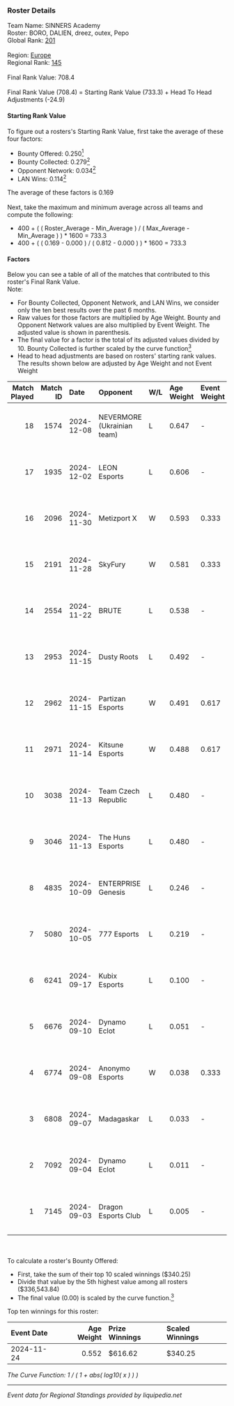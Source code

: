 ### Roster Details<br />
Team Name: SINNERS Academy<br />
Roster: BORO, DALIEN, dreez, outex, Pepo<br />
Global Rank: [201](../../standings_global_2025_03_01.md)<br />
<br />
Region: [Europe]( ../../standings_europe_2025_03_01.md)<br />
Regional Rank: [145]( ../../standings_europe_2025_03_01.md)<br />
<br />
Final Rank Value:  708.4<br />
<br />
Final Rank Value (708.4) = Starting Rank Value (733.3) + Head To Head Adjustments (-24.9)<br />

#### Starting Rank Value<br />
To figure out a rosters's Starting Rank Value, first take the average of these four factors:<br />
- Bounty Offered: 0.250[<sup>1</sup>](#table2)
- Bounty Collected: 0.279[<sup>2</sup>](#table1)
- Opponent Network: 0.034[<sup>2</sup>](#table1)
- LAN Wins: 0.114[<sup>2</sup>](#table1)

The average of these factors is 0.169<br />
<br />
Next, take the maximum and minimum average across all teams and compute the following:<br />
- 400 + ( ( Roster_Average - Min_Average ) / ( Max_Average - Min_Average ) ) * 1600 = 733.3
- 400 + ( ( 0.169 - 0.000 ) / ( 0.812 - 0.000 ) ) * 1600 = 733.3


#### Factors<br />
Below you can see a table of all of the matches that contributed to this roster's Final Rank Value.<br />
Note:<br />

- For Bounty Collected, Opponent Network, and LAN Wins, we consider only the ten best results over the past 6 months.
- Raw values for those factors are multiplied by Age Weight. Bounty and Opponent Network values are also multiplied by Event Weight. The adjusted value is shown in parenthesis.
- The final value for a factor is the total of its adjusted values divided by 10. Bounty Collected is further scaled by the curve function[<sup>3</sup>](#curveFunction)
- Head to head adjustments are based on rosters' starting rank values. The results shown below are adjusted by Age Weight and not Event Weight
<span id="table1"></span><br />


| Match Played | Match ID | Date       | Opponent                   | W/L | Age Weight | Event Weight | Bounty Collected | Opponent Network | LAN Wins  | H2H Adj. | Roster                             |
| -: | -: | :- | :- | :- | :- | :- | :- | :- | :- | -: | :- |
|           18 |     1574 | 2024-12-08 | NEVERMORE (Ukrainian team) | L   | 0.647      | -            | -                | -                | -         |    -7.78 | BORO, DALIEN, dreez, outex, Pepo   |
|           17 |     1935 | 2024-12-02 | LEON Esports               | L   | 0.606      | -            | -                | -                | -         |    -8.24 | BORO, DALIEN, dreez, outex, Pepo   |
|           16 |     2096 | 2024-11-30 | Metizport X                | W   | 0.593      | 0.333        | 0.001 (0.000)    | 0.213 (0.042)    | 0 (0.000) |     7.47 | BORO, DALIEN, dreez, outex, Pepo   |
|           15 |     2191 | 2024-11-28 | SkyFury                    | W   | 0.581      | 0.333        | 0.000 (0.000)    | 0.000 (0.000)    | 0 (0.000) |     2.66 | BORO, DALIEN, dreez, outex, Pepo   |
|           14 |     2554 | 2024-11-22 | BRUTE                      | L   | 0.538      | -            | -                | -                | -         |    -9.03 | BORO, DALIEN, dreez, outex, Pepo   |
|           13 |     2953 | 2024-11-15 | Dusty Roots                | L   | 0.492      | -            | -                | -                | -         |    -7.36 | BORO, DALIEN, outex, Pepo, STYKO   |
|           12 |     2962 | 2024-11-15 | Partizan Esports           | W   | 0.491      | 0.617        | 0.082 (0.025)    | 0.829 (0.252)    | 1 (0.491) |    13.60 | BORO, DALIEN, outex, Pepo, STYKO   |
|           11 |     2971 | 2024-11-14 | Kitsune Esports            | W   | 0.488      | 0.617        | 0.001 (0.000)    | 0.107 (0.032)    | 1 (0.488) |     5.25 | BORO, DALIEN, outex, Pepo, STYKO   |
|           10 |     3038 | 2024-11-13 | Team Czech Republic        | L   | 0.480      | -            | -                | -                | -         |    -7.28 | BORO, DALIEN, outex, Pepo, STYKO   |
|            9 |     3046 | 2024-11-13 | The Huns Esports           | L   | 0.480      | -            | -                | -                | -         |    -3.86 | BORO, DALIEN, outex, Pepo, STYKO   |
|            8 |     4835 | 2024-10-09 | ENTERPRISE Genesis         | L   | 0.246      | -            | -                | -                | -         |    -4.79 | BORO, DALIEN, dreez, outex, Pepo   |
|            7 |     5080 | 2024-10-05 | 777 Esports                | L   | 0.219      | -            | -                | -                | -         |    -4.30 | BORO, DALIEN, dreez, outex, Pepo   |
|            6 |     6241 | 2024-09-17 | Kubix Esports              | L   | 0.100      | -            | -                | -                | -         |    -0.81 | BORO, DALIEN, dreez, pandi7o, Pepo |
|            5 |     6676 | 2024-09-10 | Dynamo Eclot               | L   | 0.051      | -            | -                | -                | -         |    -0.20 | BORO, DALIEN, dreez, outex, Pepo   |
|            4 |     6774 | 2024-09-08 | Anonymo Esports            | W   | 0.038      | 0.333        | 0.038 (0.000)    | 0.771 (0.010)    | 0 (0.000) |     0.77 | BORO, DALIEN, dreez, outex, Pepo   |
|            3 |     6808 | 2024-09-07 | Madagaskar                 | L   | 0.033      | -            | -                | -                | -         |    -0.86 | BORO, DALIEN, dreez, outex, Pepo   |
|            2 |     7092 | 2024-09-04 | Dynamo Eclot               | L   | 0.011      | -            | -                | -                | -         |    -0.04 | BORO, DALIEN, dreez, outex, Pepo   |
|            1 |     7145 | 2024-09-03 | Dragon Esports Club        | L   | 0.005      | -            | -                | -                | -         |    -0.11 | BORO, DALIEN, dreez, outex, Pepo   |

<br />
<span id="table2"></span><br />
To calculate a roster's Bounty Offered:<br />

- First, take the sum of their top 10 scaled winnings ($340.25)
- Divide that value by the 5th highest value among all rosters ($336,543.84)
- The final value (0.00) is scaled by the curve function.[<sup>3</sup>](#curveFunction)

Top ten winnings for this roster:<br />

| Event Date | Age Weight | Prize Winnings | Scaled Winnings |
| :- | -: | :- | :- |
| 2024-11-24 |      0.552 | $616.62        | $340.25         |


<span id="curveFunction"></span>_The Curve Function: 1 / ( 1 + abs( log10( x ) ) )_<br />

---
_Event data for Regional Standings provided by liquipedia.net_<br />
